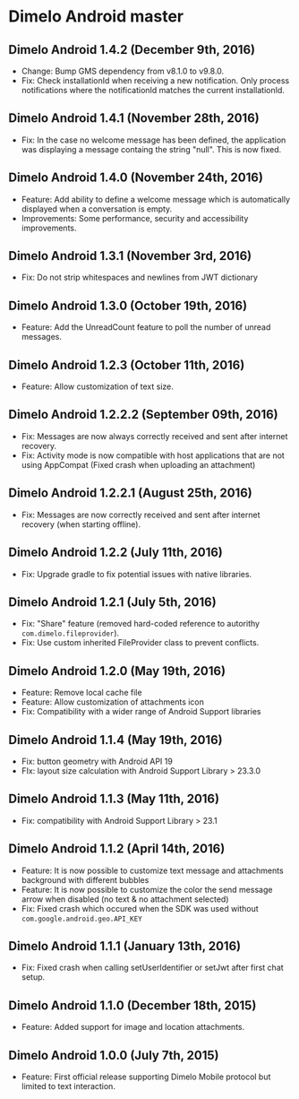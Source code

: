 # Dimelo Android master #

## Dimelo Android 1.4.2 (December 9th, 2016) ##
- Change: Bump GMS dependency from v8.1.0 to v9.8.0.
- Fix: Check installationId when receiving a new notification. Only process notifications where the notificationId matches the current installationId.

## Dimelo Android 1.4.1 (November 28th, 2016) ##
- Fix: In the case no welcome message has been defined, the application was displaying a message containg the string "null". This is now fixed.

## Dimelo Android 1.4.0 (November 24th, 2016) ##
- Feature: Add ability to define a welcome message which is automatically displayed when a conversation is empty.
- Improvements: Some performance, security and accessibility improvements.

## Dimelo Android 1.3.1 (November 3rd, 2016) ##
- Fix: Do not strip whitespaces and newlines from JWT dictionary

## Dimelo Android 1.3.0 (October 19th, 2016) ##
- Feature: Add the UnreadCount feature to poll the number of unread messages.

## Dimelo Android 1.2.3 (October 11th, 2016) ##
- Feature: Allow customization of text size.

## Dimelo Android 1.2.2.2 (September 09th, 2016) ##
- Fix: Messages are now always correctly received and sent after internet recovery.
- Fix: Activity mode is now compatible with host applications that are not using AppCompat (Fixed crash when uploading an attachment)

## Dimelo Android 1.2.2.1 (August 25th, 2016) ##
- Fix: Messages are now correctly received and sent after internet recovery (when starting offline).

## Dimelo Android 1.2.2 (July 11th, 2016) ##
- Fix: Upgrade gradle to fix potential issues with native libraries.

## Dimelo Android 1.2.1 (July 5th, 2016) ##
- Fix: "Share" feature (removed hard-coded reference to autorithy `com.dimelo.fileprovider`).
- Fix: Use custom inherited FileProvider class to prevent conflicts.


## Dimelo Android 1.2.0 (May 19th, 2016) ##
- Feature: Remove local cache file
- Feature: Allow customization of attachments icon
- Fix: Compatibility with a wider range of Android Support libraries

## Dimelo Android 1.1.4 (May 19th, 2016) ##
- Fix: button geometry with Android API 19
- FIx: layout size calculation with Android Support Library > 23.3.0

## Dimelo Android 1.1.3 (May 11th, 2016) ##
- Fix: compatibility with Android Support Library > 23.1

## Dimelo Android 1.1.2 (April 14th, 2016) ##
- Feature: It is now possible to customize text message and attachments background with different bubbles
- Feature: It is now possible to customize the color the send message arrow when disabled (no text & no attachment selected)
- Fix: Fixed crash which occured when the SDK was used without `com.google.android.geo.API_KEY`

## Dimelo Android 1.1.1 (January 13th, 2016) ##
- Fix: Fixed crash when calling setUserIdentifier or setJwt after first chat setup.

## Dimelo Android 1.1.0 (December 18th, 2015) ##
- Feature: Added support for image and location attachments.


## Dimelo Android 1.0.0 (July 7th, 2015) ##
- Feature: First official release supporting Dimelo Mobile protocol but limited to text
  interaction.
